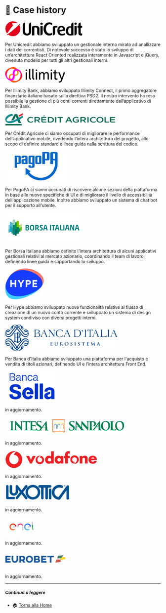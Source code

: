 # :minidisc: Case history

<img src="https://github.com/bitRocket-dev/.github/blob/main/assets/clients/unicredit_logo.png" height=50px alt='Unicredit' title='Unicredit'>

Per Unicredit abbiamo sviluppato un gestionale interno mirato ad anallizzare i dati dei correntisti.
Di notevole successo è stato lo sviluppo di un’architettura React Oriented realizzata interamente in Javascript e jQuery, divenuta modello per tutti gli altri gestionali interni.

<img src="https://github.com/bitRocket-dev/.github/blob/main/assets/clients/illimiti_logo.png" height=50px  alt='Illimity Bank' title='Illimity Bank'>

Per Illimity Bank, abbiamo sviluppato Illimity Connect, il primo aggregatore finanziario italiano basato sulla direttiva PSD2.
Il nostro intervento ha reso possibile la gestione di più conti correnti direttamente dall’applicativo di Illimity Bank.

<img src="https://github.com/bitRocket-dev/.github/blob/main/assets/clients/creditagricole_logo.png" height=40px   alt='Crédit Agricole' title='Crédit Agricole'>

Per Crédit Agricole ci siamo occupati di migliorare le performance dell’applicativo mobile, rivedendo l’intera architettura del progetto, allo scopo di definire standard e linee guida nella
scrittura del codice.

<img src="https://github.com/bitRocket-dev/.github/blob/main/assets/clients/pagopa_logo.png" height=100px alt='PagoPA' title='PagoPA'>

Per PagoPA ci siamo occupati di riscrivere alcune sezioni della piattaforma in base alle nuove specifiche di UI e di migliorare il livello di accessibilità dell'applicazione mobile. Inoltre abbiamo sviluppato un sistema di chat bot per il supporto all'utente.

<img src="https://github.com/bitRocket-dev/.github/blob/main/assets/clients/borsaitaliana_logo.png" height=100px alt='Borsa Italiana' title='Borsa Italiana'>

Per Borsa Italiana abbiamo definito l'intera architettura di alcuni applicativi gestionali relativi al mercato azionario, coordinando il team di lavoro, definendo linee guida e supportando lo sviluppo.

<img src="https://github.com/bitRocket-dev/.github/blob/main/assets/clients/hype_logo.png" height=100px alt='Hype' title='Hype'>

Per Hype abbiamo sviluppato nuove funzionalità relative al flusso di creazione di un nuovo conto corrente e sviluppato un sistema di design system condiviso con diversi progetti interni.

<img src="https://github.com/bitRocket-dev/.github/blob/main/assets/clients/bancaditalia_logo.png" height=85px alt='Banca dItalia' title='Banca dItalia'>

Per Banca d'Italia abbiamo sviluppato una piattaforma per l'acquisto e vendita di titoli azionari, definendo UI e l'intera architettura Front End.

<img src="https://github.com/bitRocket-dev/.github/blob/main/assets/clients/bancasella_logo.png" height=100px  alt='Banca Sella' title='Banca Sella'>

in aggiornamento.

<img src="https://github.com/bitRocket-dev/.github/blob/main/assets/clients/bancaintesa_logo.png" height=60px alt='Banca Intesa' title='Banca Intesa'>

in aggiornamento.

<img src="https://github.com/bitRocket-dev/.github/blob/main/assets/clients/vodafone_logo.png" height=60px alt='vodafone' title='vodafone'>

in aggiornamento.

<img src="https://github.com/bitRocket-dev/.github/blob/main/assets/clients/luxottica_logo.png" height=60px alt='luxottica' title='luxottica'>

in aggiornamento.

<img src="https://github.com/bitRocket-dev/.github/blob/main/assets/clients/enel_logo.png" height=60px alt='enel' title='enel'>

in aggiornamento.

<img src="https://github.com/bitRocket-dev/.github/blob/main/assets/clients/eurobet_logo.png" height=60px alt='eurobet' title='eurobet'>

in aggiornamento.

---

##### Continua a leggere

- 🏠 [Torna alla Home](https://github.com/bitRocket-dev)
